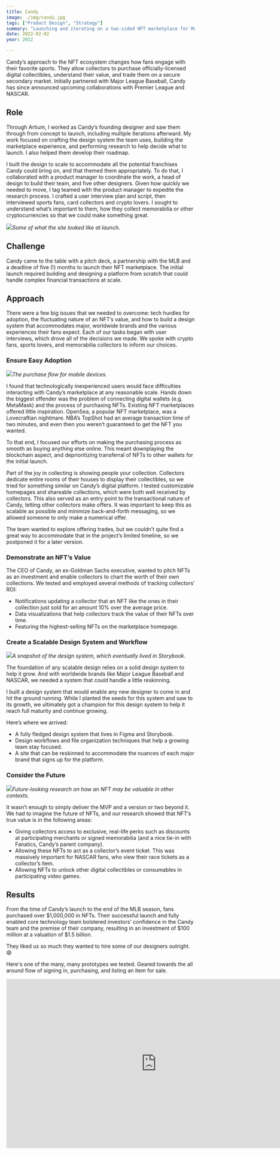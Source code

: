 ```yaml
---
title: Candy
image: ./img/candy.jpg
tags: ["Product Design", "Strategy"]
summary: "Launching and iterating on a two-sided NFT marketplace for Major League Baseball."
date: 2022-02-02
year: 2022

---
```


Candy’s approach to the NFT ecosystem changes how fans engage with their favorite sports. They allow collectors to purchase officially-licensed digital collectibles, understand their value, and trade them on a secure secondary market. Initially partnered with Major League Baseball, Candy has since announced upcoming collaborations with Premier League and NASCAR.

## Role
Through Artium, I worked as Candy’s founding designer and saw them through from concept to launch, including multiple iterations afterward. My work focused on crafting the design system the team uses, building the marketplace experience, and performing research to help decide what to launch. I also helped them develop their roadmap.

I built the design to scale to accommodate all the potential franchises Candy could bring on, and that themed them appropriately. To do that, I collaborated with a product manager to coordinate the work, a head of design to build their team, and five other designers. Given how quickly we needed to move, I tag teamed with the product manager to expedite the research process. I crafted a user interview plan and script, then interviewed sports fans, card collectors and crypto lovers. I sought to understand what’s important to them, how they collect memorabilia or other cryptocurrencies so that we could make something great.

![](/img/candy-big-2.jpg)*Some of what the site looked like at launch.*

## Challenge

Candy came to the table with a pitch deck, a partnership with the MLB and a deadline of five (!) months to launch their NFT marketplace. The initial launch required building and designing a platform from scratch that could handle complex financial transactions at scale.

## Approach

There were a few big issues that we needed to overcome: tech hurdles for adoption, the fluctuating nature of an NFT’s value, and how to build a design system that accommodates major, worldwide brands and the various experiences their fans expect. Each of our tasks began with user interviews, which drove all of the decisions we made. We spoke with crypto fans, sports lovers, and memorabilia collectors to inform our choices.

### Ensure Easy Adoption

![](/img/candy-purchase.jpg)*The purchase flow for mobile devices.*

I found that technologically inexperienced users would face difficulties interacting with Candy’s marketplace at any reasonable scale. Hands down the biggest offender was the problem of connecting digital wallets (e.g. MetaMask) and the process of purchasing NFTs. Existing NFT marketplaces offered little inspiration. OpenSea, a popular NFT marketplace, was a Lovecraftian nightmare. NBA’s TopShot had an average transaction time of two minutes, and even then you weren’t guaranteed to get the NFT you wanted.

To that end, I focused our efforts on making the purchasing process as smooth as buying anything else online. This meant downplaying the blockchain aspect, and deprioritizing transferral of NFTs to other wallets for the initial launch.

Part of the joy in collecting is showing people your collection. Collectors dedicate entire rooms of their houses to display their collectibles, so we tried for something similar on Candy’s digital platform. I tested customizable homepages and shareable collections, which were both well received by collectors. This also served as an entry point to the transactional nature of Candy, letting other collectors make offers. It was important to keep this as scalable as possible and minimize back-and-forth messaging, so we allowed someone to only make a numerical offer.

The team wanted to explore offering trades, but we couldn’t quite find a great way to accommodate that in the project’s limited timeline, so we postponed it for a later version.

### Demonstrate an NFT’s Value

The CEO of Candy, an ex-Goldman Sachs executive, wanted to pitch NFTs as an investment and enable collectors to chart the worth of their own collections. We tested and employed several methods of tracking collectors’ ROI:

- Notifications updating a collector that an NFT like the ones in their collection just sold for an amount 10% over the average price.
- Data visualizations that help collectors track the value of their NFTs over time.
- Featuring the highest-selling NFTs on the marketplace homepage.

### Create a Scalable Design System and Workflow

![](/img/candy-design-system.jpg)*A snapshot of the design system, which eventually lived in Storybook.*

The foundation of any scalable design relies on a solid design system to help it grow. And with worldwide brands like Major League Baseball and NASCAR, we needed a system that could handle a little reskinning.

I built a design system that would enable any new designer to come in and hit the ground running. While I planted the seeds for this system and saw to its growth, we ultimately got a champion for this design system to help it reach full maturity and continue growing.

Here’s where we arrived:

- A fully fledged design system that lives in Figma and Storybook.
- Design workflows and file organization techniques that help a growing team stay focused.
- A site that can be reskinned to accommodate the nuances of each major brand that signs up for the platform.

### Consider the Future

![](/img/candy-future.jpg)*Future-looking research on how an NFT may be valuable in other contexts.*

It wasn’t enough to simply deliver the MVP and a version or two beyond it. We had to imagine the future of NFTs, and our research showed that NFT’s true value is in the following areas:

- Giving collectors access to exclusive, real-life perks such as discounts at participating merchants or signed memorabilia (and a nice tie-in with Fanatics, Candy’s parent company).
- Allowing these NFTs to act as a collector’s event ticket. This was massively important for NASCAR fans, who view their race tickets as a collector’s item.
- Allowing NFTs to unlock other digital collectibles or consumables in participating video games.

## Results

From the time of Candy’s launch to the end of the MLB season, fans purchased over $1,000,000 in NFTs. Their successful launch and fully enabled core technology team bolstered investors’ confidence in the Candy team and the premise of their company, resulting in an investment of $100 million at a valuation of $1.5 billion.

They liked us so much they wanted to hire some of our designers outright. 😄

Here's one of the many, many prototypes we tested. Geared towards the all around flow of signing in, purchasing, and listing an item for sale.

<iframe style="border: 1px solid rgba(0, 0, 0, 0.1);" width="800" height="450" src="https://www.figma.com/embed?embed_host=share&url=https%3A%2F%2Fwww.figma.com%2Fproto%2FowYGHh0alLQqHb6HHwD3M2%2FCandy-Experience-(Copy)%3Fpage-id%3D5149%253A119764%26type%3Ddesign%26node-id%3D5149-123185%26viewport%3D951%252C-195%252C0.03%26t%3DF4O5P6SVmY8XhM3c-1%26scaling%3Dscale-down%26starting-point-node-id%3D5149%253A123185%26show-proto-sidebar%3D1%26mode%3Ddesign" allowfullscreen></iframe>
